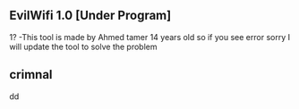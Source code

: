 ## EvilWifi 1.0 [Under Program]
1? -This tool is made by Ahmed tamer 14 years old so if you see error sorry I will update the tool to solve the problem
## crimnal
dd
